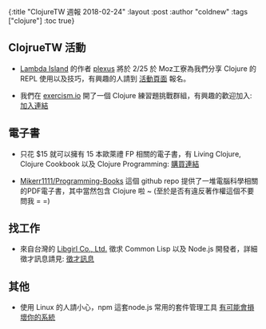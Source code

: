 {:title "ClojureTW 週報 2018-02-24"
:layout :post
:author "coldnew"
:tags  ["clojure"]
:toc true}

## ClojrueTW 活動

- [Lambda Island](https://lambdaisland.com/) 的作者 [plexus](https://twitter.com/plexus) 將於 2/25 於 Moz工寮為我們分享 Clojure 的 REPL 使用以及技巧，有興趣的人請到 [活動頁面](https://www.meetup.com/Clojure-tw/events/247467501/) 報名。

- 我們在 [exercism.io](http://exercism.io/) 開了一個 Clojure 練習題挑戰群組，有興趣的歡迎加入: [加入連結](http://exercism.io/teams/clojure-tw/)

## 電子書

- 只花 $15 就可以擁有 15 本歐萊禮 FP 相關的電子書，有 Living Clojure, Clojure Cookbook 以及 Clojure Programming: [購買連結](https://www.humblebundle.com/books/functional-programming-books)

- [Mikerr1111/Programming-Books](https://github.com/Mikerr1111/Programming-Books) 這個 github repo 提供了一堆電腦科學相關的PDF電子書，其中當然包含 Clojure 啦 ~ (至於是否有違反著作權這個不要問我 = =)

## 找工作

- 來自台灣的 [Libgirl Co., Ltd.](https://libgirl.com/) 徵求 Common Lisp 以及 Node.js 開發者，詳細徵才訊息請見: [徵才訊息](https://docs.google.com/document/d/1vmSmlVA5TiYvTRoCtCWLCNd0mS6BaijUPTGQPw5FfyM/edit#)

## 其他

- 使用 Linux 的人請小心，npm 這套node.js 常用的套件管理工具 [有可能會損壞你的系統](https://www.bleepingcomputer.com/news/linux/botched-npm-update-crashes-linux-systems-forces-users-to-reinstall/)